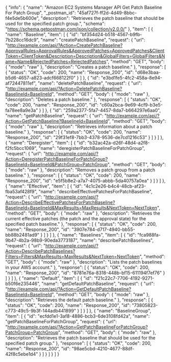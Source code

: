 {
  "info": {
    "name": "Amazon EC2 Systems Manager API Get Patch Baseline For Patch Group",
    "_postman_id": "45af727f-ff2d-4d49-8bbc-f4e5de5b600e",
    "description": "Retrieves the patch baseline that should be used for the specified patch group.",
    "schema": "https://schema.getpostman.com/json/collection/v2.0.0/"
  },
  "item": [
    {
      "name": "Baseline",
      "item": [
        {
          "id": "bf354d24-b518-4567-b9fb-7b228cc16dc9",
          "name": "createPatchBaseline",
          "request": {
            "url": "http://example.com/api/?Action=CreatePatchBaseline?ApprovalRules=ApprovalRules&ApprovedPatches=ApprovedPatches&ClientToken=ClientToken&Description=Description&GlobalFilters=GlobalFilters&Name=Name&RejectedPatches=RejectedPatches",
            "method": "GET",
            "body": {
              "mode": "raw"
            },
            "description": "Creates a patch baseline."
          },
          "response": [
            {
              "status": "OK",
              "code": 200,
              "name": "Response_200",
              "id": "d68e3baa-b5d6-4657-a823-adcf668122f0"
            }
          ]
        },
        {
          "id": "e3bd1fe5-4fc2-458a-8e94-af72447811ef",
          "name": "deletePatchBaseline",
          "request": {
            "url": "http://example.com/api/?Action=DeletePatchBaseline?BaselineId=BaselineId",
            "method": "GET",
            "body": {
              "mode": "raw"
            },
            "description": "Deletes a patch baseline."
          },
          "response": [
            {
              "status": "OK",
              "code": 200,
              "name": "Response_200",
              "id": "c60a2bca-9e69-4cf9-b3e5-fa78ee8a9e3a"
            }
          ]
        },
        {
          "id": "259a2377-5fa7-4457-8da7-b664297e6aa0",
          "name": "getPatchBaseline",
          "request": {
            "url": "http://example.com/api/?Action=GetPatchBaseline?BaselineId=BaselineId",
            "method": "GET",
            "body": {
              "mode": "raw"
            },
            "description": "Retrieves information about a patch baseline."
          },
          "response": [
            {
              "status": "OK",
              "code": 200,
              "name": "Response_200",
              "id": "29f31ef8-7bb3-4378-9536-de7cd1216c53"
            }
          ]
        }
      ]
    },
    {
      "name": "Deregister",
      "item": [
        {
          "id": "b32ac42a-d26f-48d4-a2f8-f2fc5bcc1069",
          "name": "deregisterPatchBaselineForPatchGroup",
          "request": {
            "url": "http://example.com/api/?Action=DeregisterPatchBaselineForPatchGroup?BaselineId=BaselineId&PatchGroup=PatchGroup",
            "method": "GET",
            "body": {
              "mode": "raw"
            },
            "description": "Removes a patch group from a patch baseline."
          },
          "response": [
            {
              "status": "OK",
              "code": 200,
              "name": "Response_200",
              "id": "e5f5b8e2-a7a7-4075-abbb-5da40757a0ea"
            }
          ]
        }
      ]
    },
    {
      "name": "Effective",
      "item": [
        {
          "id": "4c1c2e26-b4c4-48cb-af23-fba53af428f9",
          "name": "describeEffectivePatchesForPatchBaseline",
          "request": {
            "url": "http://example.com/api/?Action=DescribeEffectivePatchesForPatchBaseline?BaselineId=BaselineId&MaxResults=MaxResults&NextToken=NextToken",
            "method": "GET",
            "body": {
              "mode": "raw"
            },
            "description": "Retrieves the current effective patches (the patch and the approval state) for the specified patch baseline."
          },
          "response": [
            {
              "status": "OK",
              "code": 200,
              "name": "Response_200",
              "id": "3907e784-d717-4940-bb55-bb88b2481ad9"
            }
          ]
        }
      ]
    },
    {
      "name": "Baselines",
      "item": [
        {
          "id": "fca988fa-9b47-4b2a-98b9-90eda3773187",
          "name": "describePatchBaselines",
          "request": {
            "url": "http://example.com/api/?Action=DescribePatchBaselines?Filters=Filters&MaxResults=MaxResults&NextToken=NextToken",
            "method": "GET",
            "body": {
              "mode": "raw"
            },
            "description": "Lists the patch baselines in your AWS account."
          },
          "response": [
            {
              "status": "OK",
              "code": 200,
              "name": "Response_200",
              "id": "8781e76a-8318-448b-bf15-611194f7ef76"
            }
          ]
        }
      ]
    },
    {
      "name": "Default",
      "item": [
        {
          "id": "f21c22c7-7706-4192-9271-b50f6e235446",
          "name": "getDefaultPatchBaseline",
          "request": {
            "url": "http://example.com/api/?Action=GetDefaultPatchBaseline?BaselineId=BaselineId",
            "method": "GET",
            "body": {
              "mode": "raw"
            },
            "description": "Retrieves the default patch baseline."
          },
          "response": [
            {
              "status": "OK",
              "code": 200,
              "name": "Response_200",
              "id": "73805823-c773-49c5-9b3f-144adb441899"
            }
          ]
        }
      ]
    },
    {
      "name": "BaselineGroup",
      "item": [
        {
          "id": "ecfdd1e1-3af8-4886-bcb3-6de3108fd42a",
          "name": "getPatchBaselineForPatchGroup",
          "request": {
            "url": "http://example.com/api/?Action=GetPatchBaselineForPatchGroup?PatchGroup=PatchGroup",
            "method": "GET",
            "body": {
              "mode": "raw"
            },
            "description": "Retrieves the patch baseline that should be used for the specified patch group."
          },
          "response": [
            {
              "status": "OK",
              "code": 200,
              "name": "Response_200",
              "id": "98ae5cbd-4210-4677-88df-42f8c5ebe1d4"
            }
          ]
        }
      ]
    }
  ]
}